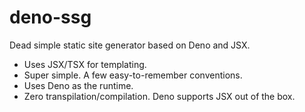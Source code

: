 # deno-ssg

Dead simple static site generator based on Deno and JSX.

- Uses JSX/TSX for templating.
- Super simple. A few easy-to-remember conventions.
- Uses Deno as the runtime.
- Zero transpilation/compilation. Deno supports JSX out of the box.
